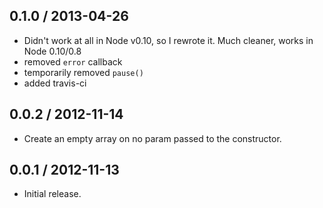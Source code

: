 0.1.0 / 2013-04-26
------------------
* Didn't work at all in Node v0.10, so I rewrote it. Much cleaner, works in Node 0.10/0.8
* removed `error` callback
* temporarily removed `pause()`
* added travis-ci

0.0.2 / 2012-11-14
------------------
* Create an empty array on no param passed to the constructor.

0.0.1 / 2012-11-13
------------------
* Initial release.
